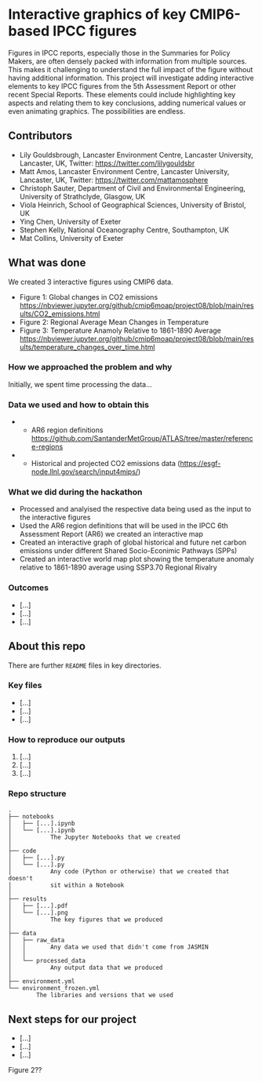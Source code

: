 # Interactive graphics of key CMIP6-based IPCC figures

Figures in IPCC reports, especially those in the Summaries for Policy Makers, are often densely packed with information from multiple sources. This makes it challenging to understand the full impact of the figure without having additional information. This project will investigate adding interactive elements to key IPCC figures from the 5th Assessment Report or other recent Special Reports. These elements could include highlighting key aspects and relating them to key conclusions, adding numerical values or even animating graphics. The possibilities are endless.

## Contributors

* Lily Gouldsbrough, Lancaster Environment Centre, Lancaster University, Lancaster, UK, Twitter: https://twitter.com/lilygouldsbr
* Matt Amos, Lancaster Environment Centre, Lancaster University, Lancaster, UK, Twitter: https://twitter.com/mattamosphere
* Christoph Sauter, Department of Civil and Environmental Engineering, University of Strathclyde, Glasgow, UK
* Viola Heinrich, School of Geographical Sciences, University of Bristol, UK
* Ying Chen, University of Exeter
* Stephen Kelly, National Oceanography Centre, Southampton, UK
* Mat Collins, University of Exeter

## What was done
We created 3 interactive figures using CMIP6 data.
* Figure 1: Global changes in CO2 emissions https://nbviewer.jupyter.org/github/cmip6moap/project08/blob/main/results/CO2_emissions.html
* Figure 2: Regional Average Mean Changes in Temperature
* Figure 3: Temperature Anamoly Relative to 1861-1890 Average https://nbviewer.jupyter.org/github/cmip6moap/project08/blob/main/results/temperature_changes_over_time.html

### How we approached the problem and why

Initially, we spent time processing the data...

### Data we used and how to obtain this

* * AR6 region definitions https://github.com/SantanderMetGroup/ATLAS/tree/master/reference-regions
* * Historical and projected CO2 emissions data (https://esgf-node.llnl.gov/search/input4mips/)

### What we did during the hackathon

* Processed and analyised the respective data being used as the input to the interactive figures
* Used the AR6 region definitions that will be used in the IPCC 6th Assessment Report (AR6) we created an interactive map
* Created an interactive graph of global historical and future net carbon emissions under different Shared Socio-Econimic Pathways (SPPs)
* Created an interactive world map plot showing the temperature anomaly relative to 1861-1890 average using SSP3.70 Regional Rivalry

### Outcomes

* [...]
* [...]
* [...]

## About this repo

There are further `README` files in key directories.

### Key files

* [...]
* [...]
* [...]

### How to reproduce our outputs

1. [...]
2. [...]
3. [...]

### Repo structure

    .
    ├── notebooks
    │   ├── [...].ipynb
    │   └── [...].ipynb
    │           The Jupyter Notebooks that we created
    │
    ├── code
    │   ├── [...].py
    │   └── [...].py
    │           Any code (Python or otherwise) that we created that doesn't
    │           sit within a Notebook
    │
    ├── results
    │   ├── [...].pdf
    │   └── [...].png
    │           The key figures that we produced
    │
    ├── data
    │   ├── raw_data
    │   │       Any data we used that didn't come from JASMIN
    │   │
    │   └── processed_data
    │           Any output data that we produced
    │
    ├── environment.yml
    └── environment_frozen.yml
            The libraries and versions that we used

## Next steps for our project

* [...]
* [...]
* [...]

Figure 2??
